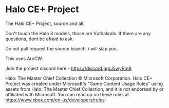 # Halo CE+ Project
The Halo CE+ Project, source and all.

Don't touch the Halo 3 models, those are Vuthakrals. 
If there are any questions, dont be afraid to ask.

Do not pull request the source branch. i will slap you.

This uses ArcCW.

Join the project discord here -
https://discord.gg/J5wyRmB

Halo: The Master Chief Collection © Microsoft Corporation. 
Halo CE+ Project was created under Microsoft's "Game Content Usage Rules" using assets from Halo: The Master Chief Collection, 
and it is not endorsed by or affiliated with Microsoft.
You can read up on these rules at https://www.xbox.com/en-us/developers/rules
